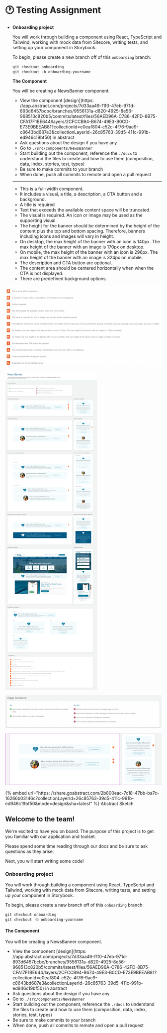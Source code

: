 # 🕐 Testing Assignment

- **Onboarding project**

  You will work through building a component using React, TypeScript and Tailwind, working with mock data from Sitecore, writing tests, and setting up your component in Storybook.

  To begin, please create a new branch off of this `onboarding` branch:

  ```
  git checkout onboarding
  git checkout -b onboarding-yourname
  ```

  **The Component**

  You will be creating a NewsBanner component.

  - View the component \[design]\(https: //app.abstract.com/projects/7d33aa49-f1f0-47eb-971d-893d6457bcbc/branches/9556131a-d820-4925-8e56-968513c820b5/commits/latest/files/56AED96A-C786-42FD-8B75-CFA17F1BE644/layers/2CFCCB94-B674-49E3-B0CD-E73E9BEEAB81?collectionId=e0eaf804-c52c-4f76-9ae9-c8643bd687e3\&collectionLayerId=26c85763-39d5-411c-991b-ed946c19bf50) in abstract
  - Ask questions about the design if you have any
  - Go to `./src/components/NewsBanner`
  - Start building out the component, reference the `./docs` to understand the files to create and how to use them (composition, data, index, stories, test, types)
  - Be sure to make commits to your branch
  - When done, push all commits to remote and open a pull request

  ***

  - This is a full-width component.
  - It includes a visual, a title, a description, a CTA button and a background.
  - A title is required
  - Text that exceeds the available content space will be truncated.
  - The visual is required. An icon or image may be used as the supporting visual.
  - The height for the banner should be determined by the height of the content plus the top and bottom spacing. Therefore, banners including icons and images will vary in height.
  - On desktop, the max height of the banner with an icon is 140px. The max height of the banner with an image is 170px on desktop.
  - On mobile, the max height of the banner with an icon is 296px. The max height of the banner with an image is 324px on mobile.
  - The description and CTA button are optional.
  - The content area should be centered horizontally when when the CTA is not displayed.
  - There are predefined background options.

![](<../.gitbook/assets/Screen Shot 2022-01-28 at 12.18.23 PM.png>)

![](../.gitbook/assets/assignment.png)

![](<../.gitbook/assets/Screen Shot 2022-01-27 at 3.23.20 AM (1).png>)

![](<../.gitbook/assets/Screen Shot 2022-01-27 at 12.59.02 AM.png>)

\{% embed url="https: //share.goabstract.com/2b800eac-7c18-47bb-ba7c-16266b03146c?collectionLayerId=26c85763-39d5-411c-991b-ed946c19bf50\&mode=design\&sha=latest" %\} Abstract Sketch

## Welcome to the team!

We're excited to have you on board. The purpose of this project is to get you familiar with our application and toolset.

Please spend some time reading through our docs and be sure to ask questions as they arise.

Next, you will start writing some code!

### Onboarding project

You will work through building a component using React, TypeScript and Tailwind, working with mock data from Sitecore, writing tests, and setting up your component in Storybook.

To begin, please create a new branch off of this `onboarding` branch:

```
git checkout onboarding
git checkout -b onboarding-yourname
```

#### The Component

You will be creating a NewsBanner component.

- View the component \[design]\(https: //app.abstract.com/projects/7d33aa49-f1f0-47eb-971d-893d6457bcbc/branches/9556131a-d820-4925-8e56-968513c820b5/commits/latest/files/56AED96A-C786-42FD-8B75-CFA17F1BE644/layers/2CFCCB94-B674-49E3-B0CD-E73E9BEEAB81?collectionId=e0eaf804-c52c-4f76-9ae9-c8643bd687e3\&collectionLayerId=26c85763-39d5-411c-991b-ed946c19bf50) in abstract
- Ask questions about the design if you have any
- Go to `./src/components/NewsBanner`
- Start building out the component, reference the `./docs` to understand the files to create and how to use them (composition, data, index, stories, test, types)
- Be sure to make commits to your branch
- When done, push all commits to remote and open a pull request

